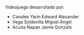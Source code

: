 Videojuego desarrollado por:  
- Canales Yarin Edward Alexander
- Vega Soldevilla Miguel Angel
- Acuña Napan Jaime Gonzalo
